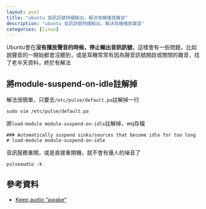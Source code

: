 ```yaml
---
layout: post
title: "ubuntu 音訊訊號持續輸出，解決耳機播放雜音"
description: "ubuntu 音訊訊號持續輸出，解決耳機播放雜音"
categories: [linux]
---
```


Ubuntu會在**沒有播放聲音的時候，停止輸出音訊訊號**，這樣會有一些問題，比如說聲音的一開始都會沒聽到，或是耳機常常有因為聲音訊號開啟或關閉的雜音，找了老半天資料，終於有解法
<!--more-->

## 將module-suspend-on-idle註解掉
解法很簡單，只要去`/etc/pulse/default.pa`註解掉一行
```
sudo vim /etc/pulse/default.pa
```

將`load-module module-suspend-on-idle`註解掉，wq存檔
```
### Automatically suspend sinks/sources that become idle for too long
# load-module module-suspend-on-idle
```

音訊服務重開，或是直接重開機，就不會有擾人的噪音了
```
pulseaudio -k
```
## 參考資料
* [Keep audio “awake”](https://askubuntu.com/questions/1015384/keep-audio-awake)